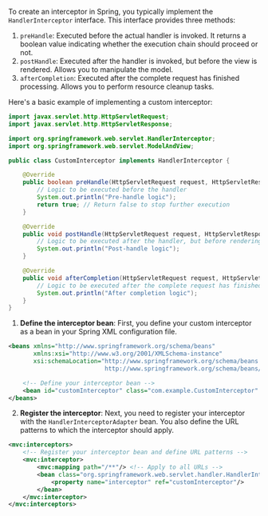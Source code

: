 
To create an interceptor in Spring, you typically implement the `HandlerInterceptor` interface. This interface provides three methods:

1. `preHandle`: Executed before the actual handler is invoked. It returns a boolean value indicating whether the execution chain should proceed or not.
2. `postHandle`: Executed after the handler is invoked, but before the view is rendered. Allows you to manipulate the model.
3. `afterCompletion`: Executed after the complete request has finished processing. Allows you to perform resource cleanup tasks.

Here's a basic example of implementing a custom interceptor:

```java
import javax.servlet.http.HttpServletRequest;
import javax.servlet.http.HttpServletResponse;

import org.springframework.web.servlet.HandlerInterceptor;
import org.springframework.web.servlet.ModelAndView;

public class CustomInterceptor implements HandlerInterceptor {

    @Override
    public boolean preHandle(HttpServletRequest request, HttpServletResponse response, Object handler) throws Exception {
        // Logic to be executed before the handler
        System.out.println("Pre-handle logic");
        return true; // Return false to stop further execution
    }

    @Override
    public void postHandle(HttpServletRequest request, HttpServletResponse response, Object handler, ModelAndView modelAndView) throws Exception {
        // Logic to be executed after the handler, but before rendering the view
        System.out.println("Post-handle logic");
    }

    @Override
    public void afterCompletion(HttpServletRequest request, HttpServletResponse response, Object handler, Exception ex) throws Exception {
        // Logic to be executed after the complete request has finished processing
        System.out.println("After completion logic");
    }
}
```


1. **Define the interceptor bean**: First, you define your custom interceptor as a bean in your Spring XML configuration file.

```xml
<beans xmlns="http://www.springframework.org/schema/beans"
       xmlns:xsi="http://www.w3.org/2001/XMLSchema-instance"
       xsi:schemaLocation="http://www.springframework.org/schema/beans
                           http://www.springframework.org/schema/beans/spring-beans.xsd">

    <!-- Define your interceptor bean -->
    <bean id="customInterceptor" class="com.example.CustomInterceptor" />
</beans>
```

2. **Register the interceptor**: Next, you need to register your interceptor with the `HandlerInterceptorAdapter` bean. You also define the URL patterns to which the interceptor should apply.

```xml
<mvc:interceptors>
    <!-- Register your interceptor bean and define URL patterns -->
    <mvc:interceptor>
        <mvc:mapping path="/**"/> <!-- Apply to all URLs -->
        <bean class="org.springframework.web.servlet.handler.HandlerInterceptorAdapter">
            <property name="interceptor" ref="customInterceptor"/>
        </bean>
    </mvc:interceptor>
</mvc:interceptors>
```

